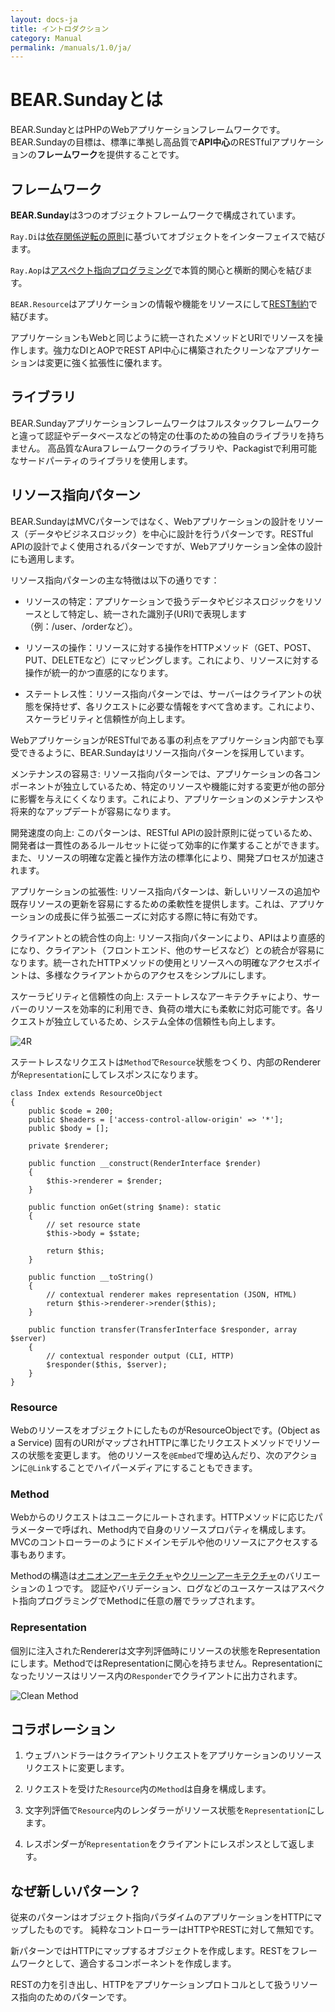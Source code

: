 ```yaml
---
layout: docs-ja
title: イントロダクション
category: Manual
permalink: /manuals/1.0/ja/
---
```

# BEAR.Sundayとは

BEAR.SundayとはPHPのWebアプリケーションフレームワークです。
BEAR.Sundayの目標は、標準に準拠し高品質で**API中心**のRESTfulアプリケーションの**フレームワーク**を提供することです。

## フレームワーク

**BEAR.Sunday**は3つのオブジェクトフレームワークで構成されています。

`Ray.Di`は[依存関係逆転の原則](http://en.wikipedia.org/wiki/Dependency_inversion_principle)に基づいてオブジェクトをインターフェイスで結びます。

`Ray.Aop`は[アスペクト指向プログラミング](http://en.wikipedia.org/wiki/Aspect-oriented_programming)で本質的関心と横断的関心を結びます。

`BEAR.Resource`はアプリケーションの情報や機能をリソースにして[REST制約](https://en.wikipedia.org/wiki/Representational_state_transfer)で結びます。

アプリケーションもWebと同じように統一されたメソッドとURIでリソースを操作します。強力なDIとAOPでREST API中心に構築されたクリーンなアプリケーションは変更に強く拡張性に優れます。


## ライブラリ

BEAR.Sundayアプリケーションフレームワークはフルスタックフレームワークと違って認証やデータベースなどの特定の仕事のための独自のライブラリを持ちません。
高品質なAuraフレームワークのライブラリや、Packagistで利用可能なサードパーティのライブラリを使用します。

## リソース指向パターン

BEAR.SundayはMVCパターンではなく、Webアプリケーションの設計をリソース（データやビジネスロジック）を中心に設計を行うパターンです。RESTful APIの設計でよく使用されるパターンですが、Webアプリケーション全体の設計にも適用します。

リソース指向パターンの主な特徴は以下の通りです：

 * リソースの特定：アプリケーションで扱うデータやビジネスロジックをリソースとして特定し、統一された識別子(URI)で表現します（例：/user、/orderなど）。

* リソースの操作：リソースに対する操作をHTTPメソッド（GET、POST、PUT、DELETEなど）にマッピングします。これにより、リソースに対する操作が統一的かつ直感的になります。

* ステートレス性：リソース指向パターンでは、サーバーはクライアントの状態を保持せず、各リクエストに必要な情報をすべて含めます。これにより、スケーラビリティと信頼性が向上します。

WebアプリケーションがRESTfulである事の利点をアプリケーション内部でも享受できるように、BEAR.Sundayはリソース指向パターンを採用しています。

メンテナンスの容易さ: リソース指向パターンでは、アプリケーションの各コンポーネントが独立しているため、特定のリソースや機能に対する変更が他の部分に影響を与えにくくなります。これにより、アプリケーションのメンテナンスや将来的なアップデートが容易になります。

開発速度の向上: このパターンは、RESTful APIの設計原則に従っているため、開発者は一貫性のあるルールセットに従って効率的に作業することができます。また、リソースの明確な定義と操作方法の標準化により、開発プロセスが加速されます。

アプリケーションの拡張性: リソース指向パターンは、新しいリソースの追加や既存リソースの更新を容易にするための柔軟性を提供します。これは、アプリケーションの成長に伴う拡張ニーズに対応する際に特に有効です。

クライアントとの統合性の向上: リソース指向パターンにより、APIはより直感的になり、クライアント（フロントエンド、他のサービスなど）との統合が容易になります。統一されたHTTPメソッドの使用とリソースへの明確なアクセスポイントは、多様なクライアントからのアクセスをシンプルにします。

スケーラビリティと信頼性の向上: ステートレスなアーキテクチャにより、サーバーのリソースを効率的に利用でき、負荷の増大にも柔軟に対応可能です。各リクエストが独立しているため、システム全体の信頼性も向上します。




![4R](/images/screen/4r.png)

ステートレスなリクエストは`Method`で`Resource`状態をつくり、内部のRendererが`Representation`にしてレスポンスになります。

```php?start_inline
class Index extends ResourceObject
{
    public $code = 200;
    public $headers = ['access-control-allow-origin' => '*'];
    public $body = [];

    private $renderer;

    public function __construct(RenderInterface $render)
    {
        $this->renderer = $render;
    }

    public function onGet(string $name): static
    {
        // set resource state
        $this->body = $state;

        return $this;
    }

    public function __toString()
    {
        // contextual renderer makes representation (JSON, HTML)
        return $this->renderer->render($this);
    }

    public function transfer(TransferInterface $responder, array $server)
    {
        // contextual responder output (CLI, HTTP)
        $responder($this, $server);
    }
}
```

### Resource

WebのリソースをオブジェクトにしたものがResourceObjectです。(Object as a Service)
固有のURIがマップされHTTPに準じたリクエストメソッドでリソースの状態を変更します。
他のリソースを`@Embed`で埋め込んだり、次のアクションに`@Link`することでハイパーメディアにすることもできます。

### Method

Webからのリクエストはユニークにルートされます。HTTPメソッドに応じたパラメーターで呼ばれ、Method内で自身のリソースプロパティを構成します。
MVCのコントローラーのようにドメインモデルや他のリソースにアクセスする事もあります。

Methodの構造は[オニオンアーキテクチャ](http://www.infoq.com/jp/news/2014/11/ddd-onion-architecture)や[クリーンアーキテクチャ](http://blog.8thlight.com/uncle-bob/2012/08/13/the-clean-architecture.html)のバリエーションの１つです。
認証やバリデーション、ログなどのユースケースはアスペクト指向プログラミングでMethodに任意の層でラップされます。

### Representation

個別に注入されたRendererは文字列評価時にリソースの状態をRepresentationにします。MethodではRepresentationに関心を持ちません。Representationになったリソースはリソース内の`Responder`でクライアントに出力されます。

![Clean Method](/images/screen/clean-method.png)

## コラボレーション

 1. ウェブハンドラーはクライアントリクエストをアプリケーションのリソースリクエストに変更します。

 1. リクエストを受けた`Resource`内の`Method`は自身を構成します。

 1. 文字列評価で`Resource`内のレンダラーがリソース状態を`Representation`にします。

 1. レスポンダーが`Representation`をクライアントにレスポンスとして返します。


## なぜ新しいパターン？

従来のパターンはオブジェクト指向パラダイムのアプリケーションをHTTPにマップしたものです。
純粋なコントローラーはHTTPやRESTに対して無知です。

新パターンではHTTPにマップするオブジェクトを作成します。RESTをフレームワークとして、適合するコンポーネントを作成します。

RESTの力を引き出し、HTTPをアプリケーションプロトコルとして扱うリソース指向のためのパターンです。
